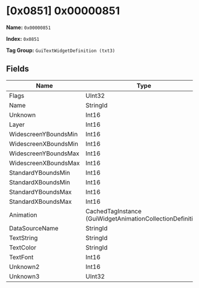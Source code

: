 # [0x0851] 0x00000851

**Name:** ```0x00000851```

**Index:** ```0x0851```

**Tag Group:** ```GuiTextWidgetDefinition (txt3)```

## Fields

Name	| Type	| Value
---	|---	|---	|
Flags	|UInt32	|73737
Name	|StringId	|
Unknown	|Int16	|0
Layer	|Int16	|0
WidescreenYBoundsMin	|Int16	|279
WidescreenXBoundsMin	|Int16	|330
WidescreenYBoundsMax	|Int16	|456
WidescreenXBoundsMax	|Int16	|798
StandardYBoundsMin	|Int16	|0
StandardXBoundsMin	|Int16	|0
StandardYBoundsMax	|Int16	|0
StandardXBoundsMax	|Int16	|0
Animation	|CachedTagInstance (GuiWidgetAnimationCollectionDefinition)	|[[0x07B7] 0x000007B7](../GuiWidgetAnimationCollectionDefinition/07B7.md)
DataSourceName	|StringId	|
TextString	|StringId	|
TextColor	|StringId	|ice
TextFont	|Int16	|1
Unknown2	|Int16	|0
Unknown3	|UInt32	|0


